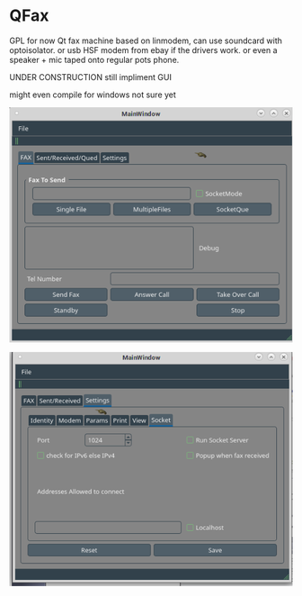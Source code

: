 # QFax
GPL for now
Qt fax machine based on linmodem, can use soundcard with optoisolator. or usb HSF modem from ebay if the drivers work. or even a speaker + mic taped onto regular pots phone.

UNDER CONSTRUCTION still
impliment GUI

might even compile for windows not sure yet

![QFax Main Window v0.1 ](screenshot1.png)

![QFax settings v0.1](screenshot2.png)
